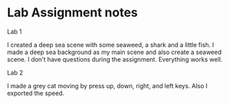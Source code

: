 # Lab Assignment notes

Lab 1 

I created a deep sea scene with some seaweed, a shark and a little fish.
I made a deep sea background as my main scene and also create a seaweed scene.
I don't have questions during the assignment. Everything works well.

Lab 2 

I made a grey cat moving by press  up, down, right, and left keys.
Also I exported the speed.
